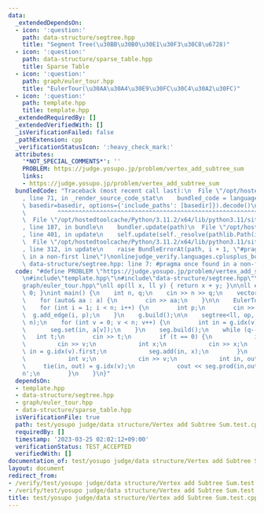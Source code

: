 ```yaml
---
data:
  _extendedDependsOn:
  - icon: ':question:'
    path: data-structure/segtree.hpp
    title: "Segment Tree(\u30BB\u30B0\u30E1\u30F3\u30C8\u6728)"
  - icon: ':question:'
    path: data-structure/sparse_table.hpp
    title: Sparse Table
  - icon: ':question:'
    path: graph/euler_tour.hpp
    title: "EulerTour(\u30AA\u30A4\u30E9\u30FC\u30C4\u30A2\u30FC)"
  - icon: ':question:'
    path: template.hpp
    title: template.hpp
  _extendedRequiredBy: []
  _extendedVerifiedWith: []
  _isVerificationFailed: false
  _pathExtension: cpp
  _verificationStatusIcon: ':heavy_check_mark:'
  attributes:
    '*NOT_SPECIAL_COMMENTS*': ''
    PROBLEM: https://judge.yosupo.jp/problem/vertex_add_subtree_sum
    links:
    - https://judge.yosupo.jp/problem/vertex_add_subtree_sum
  bundledCode: "Traceback (most recent call last):\n  File \"/opt/hostedtoolcache/Python/3.11.2/x64/lib/python3.11/site-packages/onlinejudge_verify/documentation/build.py\"\
    , line 71, in _render_source_code_stat\n    bundled_code = language.bundle(stat.path,\
    \ basedir=basedir, options={'include_paths': [basedir]}).decode()\n          \
    \         ^^^^^^^^^^^^^^^^^^^^^^^^^^^^^^^^^^^^^^^^^^^^^^^^^^^^^^^^^^^^^^^^^^^^^^^^^^^^^^^^^\n\
    \  File \"/opt/hostedtoolcache/Python/3.11.2/x64/lib/python3.11/site-packages/onlinejudge_verify/languages/cplusplus.py\"\
    , line 187, in bundle\n    bundler.update(path)\n  File \"/opt/hostedtoolcache/Python/3.11.2/x64/lib/python3.11/site-packages/onlinejudge_verify/languages/cplusplus_bundle.py\"\
    , line 401, in update\n    self.update(self._resolve(pathlib.Path(included), included_from=path))\n\
    \  File \"/opt/hostedtoolcache/Python/3.11.2/x64/lib/python3.11/site-packages/onlinejudge_verify/languages/cplusplus_bundle.py\"\
    , line 312, in update\n    raise BundleErrorAt(path, i + 1, \"#pragma once found\
    \ in a non-first line\")\nonlinejudge_verify.languages.cplusplus_bundle.BundleErrorAt:\
    \ data-structure/segtree.hpp: line 7: #pragma once found in a non-first line\n"
  code: "#define PROBLEM \"https://judge.yosupo.jp/problem/vertex_add_subtree_sum\"\
    \n#include\"template.hpp\"\n#include\"data-structure/segtree.hpp\"\n#include\"\
    graph/euler_tour.hpp\"\nll op(ll x, ll y) { return x + y; }\n\nll e() { return\
    \ 0; }\nint main() {\n    int n, q;\n    cin >> n >> q;\n    vector<ll> a(n);\n\
    \    for (auto& aa : a) {\n        cin >> aa;\n    }\n\n    EulerTour g(n);\n\
    \    for (int i = 1; i < n; i++) {\n        int p;\n        cin >> p;\n      \
    \  g.add_edge(i, p);\n    }\n    g.build();\n\n    segtree<ll, op, e> seg(2 *\
    \ n);\n    for (int v = 0; v < n; v++) {\n        int in = g.idx(v).first;\n \
    \       seg.set(in, a[v]);\n    }\n    seg.build();\n    while (q--) {\n     \
    \   int t;\n        cin >> t;\n        if (t == 0) {\n            int v;\n   \
    \         cin >> v;\n            int x;\n            cin >> x;\n            int\
    \ in = g.idx(v).first;\n            seg.add(in, x);\n        }\n        else {\n\
    \            int v;\n            cin >> v;\n            int in, out;\n       \
    \     tie(in, out) = g.idx(v);\n            cout << seg.prod(in,out + 1) << '\\\
    n';\n        }\n    }\n}"
  dependsOn:
  - template.hpp
  - data-structure/segtree.hpp
  - graph/euler_tour.hpp
  - data-structure/sparse_table.hpp
  isVerificationFile: true
  path: test/yosupo judge/data structure/Vertex add Subtree Sum.test.cpp
  requiredBy: []
  timestamp: '2023-03-25 02:02:12+09:00'
  verificationStatus: TEST_ACCEPTED
  verifiedWith: []
documentation_of: test/yosupo judge/data structure/Vertex add Subtree Sum.test.cpp
layout: document
redirect_from:
- /verify/test/yosupo judge/data structure/Vertex add Subtree Sum.test.cpp
- /verify/test/yosupo judge/data structure/Vertex add Subtree Sum.test.cpp.html
title: test/yosupo judge/data structure/Vertex add Subtree Sum.test.cpp
---
```

